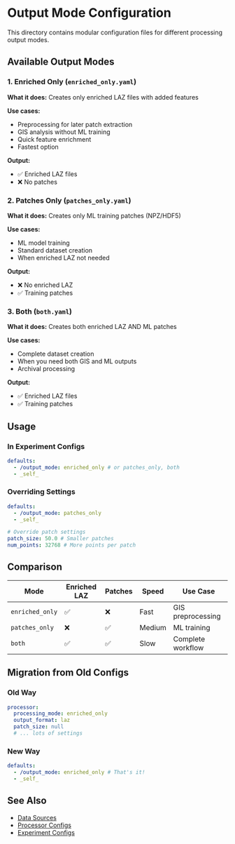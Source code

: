 # Output Mode Configuration

This directory contains modular configuration files for different processing output modes.

## Available Output Modes

### 1. Enriched Only (`enriched_only.yaml`)

**What it does:** Creates only enriched LAZ files with added features

**Use cases:**

- Preprocessing for later patch extraction
- GIS analysis without ML training
- Quick feature enrichment
- Fastest option

**Output:**

- ✅ Enriched LAZ files
- ❌ No patches

### 2. Patches Only (`patches_only.yaml`)

**What it does:** Creates only ML training patches (NPZ/HDF5)

**Use cases:**

- ML model training
- Standard dataset creation
- When enriched LAZ not needed

**Output:**

- ❌ No enriched LAZ
- ✅ Training patches

### 3. Both (`both.yaml`)

**What it does:** Creates both enriched LAZ AND ML patches

**Use cases:**

- Complete dataset creation
- When you need both GIS and ML outputs
- Archival processing

**Output:**

- ✅ Enriched LAZ files
- ✅ Training patches

## Usage

### In Experiment Configs

```yaml
defaults:
  - /output_mode: enriched_only # or patches_only, both
  - _self_
```

### Overriding Settings

```yaml
defaults:
  - /output_mode: patches_only
  - _self_

# Override patch settings
patch_size: 50.0 # Smaller patches
num_points: 32768 # More points per patch
```

## Comparison

| Mode            | Enriched LAZ | Patches | Speed  | Use Case          |
| --------------- | ------------ | ------- | ------ | ----------------- |
| `enriched_only` | ✅           | ❌      | Fast   | GIS preprocessing |
| `patches_only`  | ❌           | ✅      | Medium | ML training       |
| `both`          | ✅           | ✅      | Slow   | Complete workflow |

## Migration from Old Configs

### Old Way

```yaml
processor:
  processing_mode: enriched_only
  output_format: laz
  patch_size: null
  # ... lots of settings
```

### New Way

```yaml
defaults:
  - /output_mode: enriched_only # That's it!
  - _self_
```

## See Also

- [Data Sources](../data_sources/README.md)
- [Processor Configs](../processor/README.md)
- [Experiment Configs](../experiment/README.md)
